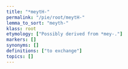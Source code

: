 ```yaml
---
title: "*meytH-"
permalink: "/pie/root/meytH-"
lemma_to_sort: "meyth-"
klass: root
etymology: ["Possibly derived from *mey-."]
markers: []
synonyms: []
definitions: ["to exchange"]
topics: []
---
```

